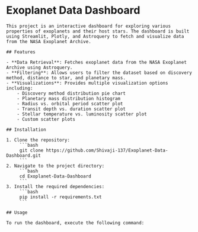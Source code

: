 # Exoplanet Data Dashboard

    This project is an interactive dashboard for exploring various properties of exoplanets and their host stars. The dashboard is built using Streamlit, Plotly, and Astroquery to fetch and visualize data from the NASA Exoplanet Archive.

    ## Features

    - **Data Retrieval**: Fetches exoplanet data from the NASA Exoplanet Archive using Astroquery.
    - **Filtering**: Allows users to filter the dataset based on discovery method, distance to star, and planetary mass.
    - **Visualizations**: Provides multiple visualization options including:
        - Discovery method distribution pie chart
        - Planetary mass distribution histogram
        - Radius vs. orbital period scatter plot
        - Transit depth vs. duration scatter plot
        - Stellar temperature vs. luminosity scatter plot
        - Custom scatter plots

    ## Installation

    1. Clone the repository:
         ```bash
         git clone https://github.com/Shivaji-137/Exoplanet-Data-Dashboard.git
         ```
    2. Navigate to the project directory:
         ```bash
         cd Exoplanet-Data-Dashboard
         ```
    3. Install the required dependencies:
         ```bash
         pip install -r requirements.txt
         ```

    ## Usage

    To run the dashboard, execute the following command: